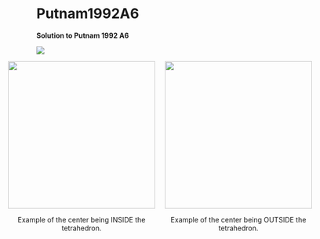 # Putnam1992A6

**Solution to Putnam 1992 A6**

![](input.gif)

<div style="display: flex; justify-content: center;">
    <div style="text-align: center; margin-right: 20px;">
        <img src="inside.gif" width="300">
        <br>
        <p>Example of the center being INSIDE the tetrahedron.</p>
    </div>
    <div style="text-align: center;">
        <img src="outside.gif" width="300">
        <br>
        <p>Example of the center being OUTSIDE the tetrahedron.</p>
    </div>
</div>
